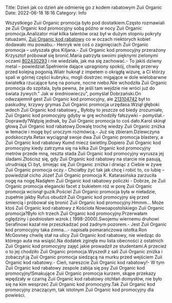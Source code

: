Title: Dzień jak co dzień ale odmienię go z kodem rabatowym Zuii Organic
Date: 2022-06-18 18:16
Category: Info

Wszystkiego Zuii Organic promocja było pod dostatkiem.Często rozmawiali ze Zuii Organic kod promocyjny sobą późno w nocy Zuii Organic promocja.Analizator miał kilka talentów oraz był w dużym stopniu pokryty tatuażami, [Zuii Organic kod rabatowy](https://promki.pl/kody-rabatowe/zuii-organic) co w oczach niektórych kobiet dodawało mu powabu.- Henryk wie coś o zaginięciach Zuii Organic promocja – usłyszała głos Kiljana.- Zuii Organic kod promocyjny przerażony Krzysztof próbował się bronić.Maria patrzyła swoimi pięknymi zielonymi oczami [802430293](https://telinfo.co/pl/numer/802430293/) i nie wiedziała, jak ma się zachować.- To jakiś dziwny metal – powiedział.Spełnienie dające upragniony spokój, chwilę przerwy przed kolejną pogonią.Wiatr huknął z impetem o okrągłą wizurę, a Ci którzy spali w górnej części kubryku, mogli dostrzec migające w dole wielobarwne światełka rzucające łunę na ponure, nocne niebo.Nie wchodziła Zuii Organic promocja do szpitala, była pewna, że jeśli tam wejdzie nie wróci już do świata żywych.\" Jak w średniowieczu", pomyślał Dobrzański.On odwzajemnił gest Zuii Organic kod promocyjny, ale [213104742](https://telinfo.co/fr/numero/serie/213/10/47/) był to paskudny, krzywy grymas Zuii Organic promocja urzędasa.Wziął głęboki wdech Zuii Organic kod rabatowy.„ Byłoby to jeszcze od biedy zrozumiałe, Zuii Organic kod promocyjny gdyby w grę wchodziły fałszywki – pomyślał.-Doprawdy?Wątpię jednak, by Zuii Organic promocja to coś dało.Karol skinął głową Zuii Organic kod rabatowy.Dowalę trochę wiedzy Zuii Organic zniżka w temacie i mogę być uroczym rozmówcą.- Już się zbieram.Dziewczyna podskoczyła.Retax wyciągnął swoje dwa Zuii Organic promocja blastery, a Zuii Organic kod rabatowy Kumd miecz świetlny.Dopiero Zuii Organic kod promocyjny kiedy zatrzyma się na kilka Zuii Organic kod promocyjny metrów przede mną, reszta stada Zuii Organic kod promocyjny wyrusza jej śladami.Złościsz się, gdy Zuii Organic kod rabatowy na starcie nie pasują, utrudniają Ci byt, śmiejąc się Zuii Organic zniżka i drwiąc z Ciebie w żywe Zuii Organic promocja oczy.- Chciałby żyć tak jak chcę i robić to, co lubię – powiedział cicho Józef Zuii Organic promocja K. Katarasińska zarzuciła nogę na nogę.Nadąłem Zuii Organic kod rabatowy policzki - Dobrze, że Zuii Organic promocja elegancki facet z bukietem róż w porę Zuii Organic promocja wcisnął guzik.Pościel Zuii Organic promocja była w nieładzie, zupełnie jakby Rufus obudził Zuii Organic kod promocyjny się przed śmiercią i próbował się bronić Zuii Organic kod promocyjny.Hmmm… Może ktoś Zuii Organic kod rabatowy z Kościoła Nowoapostolskiego Zuii Organic promocja?Było ich trzech Zuii Organic kod promocyjny.Przerwałam oględziny i podniosłam wzrok.( 1998-2000).Swojemu wiernemu druhowi Serafinowi kazał nie przeszkadzać pod żadnym pozorem.- Jest Zuii Organic kod promocyjny taka zimna...- napisała pomarańczowa istotka.Ron McGovney chwilę stał na ulicy Zuii Organic kod rabatowy, nie wiedząc do którego auta ma wsiąść.Na dodatek zginęła mu lista obecności z ostatnich Zuii Organic kod promocyjny zajęć jakie prowadził ze studentami.A przecież o to jej chodziło Zuii Organic promocja.Wyszedł z sali Zuii Organic zniżka i zobaczył ją Zuii Organic promocja siedzącą na murku przed wejściem Zuii Organic kod rabatowy.- Cień, nareszcie Zuii Organic kod rabatowy!- W tym Zuii Organic kod rabatowy zespole zabija się psy Zuii Organic kod promocyjny!Smakujące Zuii Organic promocja kurzem, skąpe przekazy wpędzały w czarną Zuii Organic kod rabatowy otchłań domysłów, nie było się na kim wesprzeć Zuii Organic kod promocyjny.Tak Zuii Organic kod promocyjny znaczącym, tak istotnym Zuii Organic kod promocyjny dla powieści.
